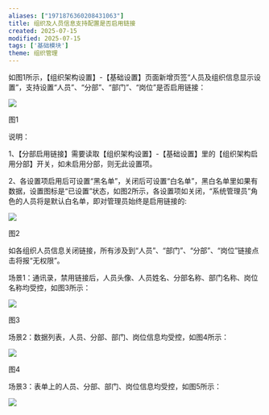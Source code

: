 ```yaml
---
aliases: ["1971876360208431063"]
title: 组织及人员信息支持配置是否启用链接
created: 2025-07-15
modified: 2025-07-15
tags: ['基础模块']
theme: 组织管理
---
```


如图1所示，【组织架构设置】-【基础设置】页面新增页签“人员及组织信息显示设置”，支持设置“人员”、“分部”、“部门”、“岗位”是否启用链接：

![](https://myhelpdoc.oss-cn-heyuan.aliyuncs.com/mdimages/172204ce2b6b413c833b6785a82cee9f.jpg)

图1

说明：

1、【分部启用链接】需要读取【组织架构设置】-【基础设置】里的【组织架构启用分部】开关，如未启用分部，则无此设置项。

2、各设置项启用后可设置“黑名单”，关闭后可设置“白名单”，黑白名单里如果有数据，设置图标是“已设置”状态，如图2所示，各设置项如关闭，“系统管理员”角色的人员将是默认白名单，即对管理员始终是启用链接的:

![](https://myhelpdoc.oss-cn-heyuan.aliyuncs.com/mdimages/ac58060fe28ad310c491475ac88edb98.jpg)

图2

如各组织人员信息关闭链接，所有涉及到“人员”、“部门”、“分部”、“岗位”链接点击将报“无权限”。

场景1：通讯录，禁用链接后，人员头像、人员姓名、分部名称、部门名称、岗位名称均受控，如图3所示：

![](https://myhelpdoc.oss-cn-heyuan.aliyuncs.com/mdimages/1429198c7dce6c315bcb3e7c39bdc90a.jpg)

图3

场景2：数据列表，人员、分部、部门、岗位信息均受控，如图4所示：

![](https://myhelpdoc.oss-cn-heyuan.aliyuncs.com/mdimages/faa5ff068df015ae10e5c79a9ab65428.jpg)

图4

场景3：表单上的人员、分部、部门、岗位信息均受控，如图5所示：

![](https://myhelpdoc.oss-cn-heyuan.aliyuncs.com/mdimages/58943c52a3e61f7c0402cb8d23db572f.jpg)

